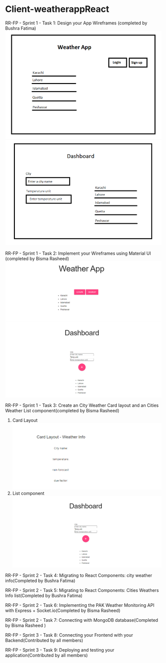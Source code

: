 # Client-weatherappReact

RR-FP - Sprint 1 - Task 1: Design your App Wireframes (completed by Bushra Fatima)
![alt-text](https://github.com/bushrafatima176/Client-weatherappReact/blob/master/wireframe/Screen-1.PNG)
![alt-text](https://github.com/bushrafatima176/Client-weatherappReact/blob/master/wireframe/Screen-2.PNG)

RR-FP - Sprint 1 - Task 2: Implement your Wireframes using Material UI (completed by Bisma Rasheed)
![alt-text](https://github.com/bushrafatima176/Client-weatherappReact/blob/master/html%20semantic/pro2html1.PNG)
![alt-text](https://github.com/bushrafatima176/Client-weatherappReact/blob/master/html%20semantic/pro2html2.PNG)

RR-FP - Sprint 1 - Task 3: Create an City Weather Card layout and an Cities Weather List component(completed by Bisma Rasheed)
1. Card Layout 
![alt-text](https://github.com/bushrafatima176/Client-weatherappReact/blob/master/html%20semantic/pro2html3.PNG)
2. List component
![alt-text](https://github.com/bushrafatima176/Client-weatherappReact/blob/master/html%20semantic/pro2html2.PNG)

RR-FP - Sprint 2 - Task 4: Migrating to React Components: city weather info(Completed by Bushra Fatima)

RR-FP - Sprint 2 - Task 5: Migrating to React Components: Cities Weathers Info list(Completed by Bushra Fatima)

RR-FP - Sprint 2 - Task 6: Implementing the PAK Weather Monitoring API with Express + Socket.io(Completed by Bisma Rasheed)

RR-FP - Sprint 2 - Task 7: Connecting with MongoDB database(Completed by Bisma Rasheed )

RR-FP - Sprint 3 - Task 8: Connecting your Frontend with your Backend(Contributed by all members)

RR-FP - Sprint 3 - Task 9: Deploying and testing your application(Contributed by all members)

